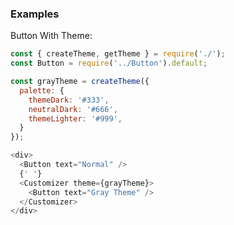 ### Examples

Button With Theme:

```js { "props": { "data-description": "basic" } }
const { createTheme, getTheme } = require('./');
const Button = require('../Button').default;

const grayTheme = createTheme({
  palette: {
    themeDark: '#333',
    neutralDark: '#666',
    themeLighter: '#999',
  }
});

<div>
  <Button text="Normal" />
  {' '}
  <Customizer theme={grayTheme}>
    <Button text="Gray Theme" />
  </Customizer>
</div>
```
